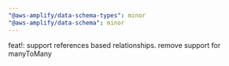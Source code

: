 ```yaml
---
"@aws-amplify/data-schema-types": minor
"@aws-amplify/data-schema": minor
---
```


feat!: support references based relationships. remove support for manyToMany
